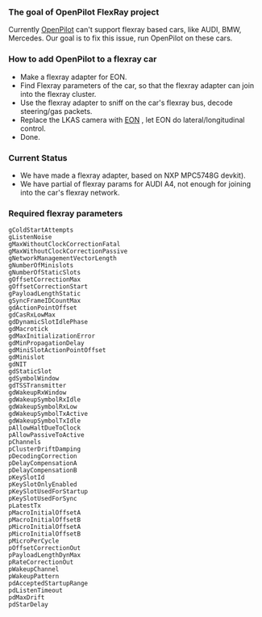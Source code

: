 ### The goal of OpenPilot FlexRay project
Currently [OpenPilot](https://github.com/commaai/openpilot) can't support flexray based cars, like AUDI, BMW, Mercedes. Our goal is to fix this issue, run OpenPilot on these cars.
### How to add OpenPilot to a flexray car
- Make a flexray adapter for EON.
- Find Flexray parameters of the car, so that the flexray adapter can join into the flexray cluster.
- Use the flexray adapter to sniff on the car's flexray bus, decode steering/gas packets.
- Replace the LKAS camera with [EON](https://comma.ai/shop/products/eon-gold-dashcam-devkit) , let EON do lateral/longitudinal control.
- Done.
### Current Status
- We have made a flexray adapter, based on NXP MPC5748G devkit).
- We have partial of flexray params for AUDI A4, not enough for joining into the car's flexray network.
### Required flexray parameters
```
gColdStartAttempts
gListenNoise
gMaxWithoutClockCorrectionFatal
gMaxWithoutClockCorrectionPassive
gNetworkManagementVectorLength
gNumberOfMinislots
gNumberOfStaticSlots
gOffsetCorrectionMax
gOffsetCorrectionStart
gPayloadLengthStatic
gSyncFrameIDCountMax
gdActionPointOffset
gdCasRxLowMax
gdDynamicSlotIdlePhase
gdMacrotick
gdMaxInitializationError
gdMinPropagationDelay
gdMiniSlotActionPointOffset
gdMinislot
gdNIT
gdStaticSlot
gdSymbolWindow
gdTSSTransmitter
gdWakeupRxWindow
gdWakeupSymbolRxIdle
gdWakeupSymbolRxLow
gdWakeupSymbolTxActive
gdWakeupSymbolTxIdle
pAllowHaltDueToClock
pAllowPassiveToActive
pChannels
pClusterDriftDamping
pDecodingCorrection
pDelayCompensationA
pDelayCompensationB
pKeySlotId
pKeySlotOnlyEnabled
pKeySlotUsedForStartup
pKeySlotUsedForSync
pLatestTx
pMacroInitialOffsetA
pMacroInitialOffsetB
pMicroInitialOffsetA
pMicroInitialOffsetB
pMicroPerCycle
pOffsetCorrectionOut
pPayloadLengthDynMax
pRateCorrectionOut
pWakeupChannel
pWakeupPattern
pdAcceptedStartupRange
pdListenTimeout
pdMaxDrift
pdStarDelay
```
